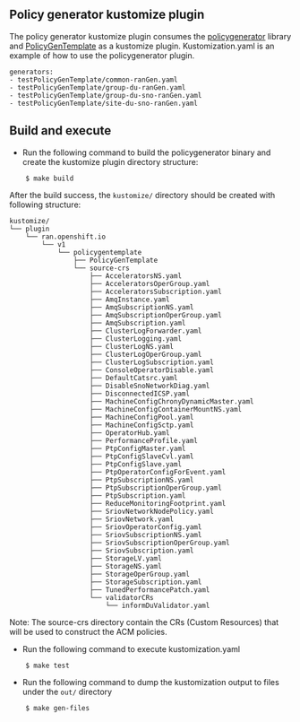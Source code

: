## Policy generator kustomize plugin

The policy generator kustomize plugin consumes the [policygenerator](https://github.com/openshift-kni/cnf-features-deploy/blob/master/ztp/policygenerator) library and [PolicyGenTemplate](https://github.com/openshift-kni/cnf-features-deploy/blob/master/ztp/ran-crd/policy-gen-template-crd.yaml) as a kustomize plugin. Kustomization.yaml is an example of how to use the policygenerator plugin.
```
generators:
- testPolicyGenTemplate/common-ranGen.yaml
- testPolicyGenTemplate/group-du-ranGen.yaml
- testPolicyGenTemplate/group-du-sno-ranGen.yaml
- testPolicyGenTemplate/site-du-sno-ranGen.yaml
```


## Build and execute
- Run the following command to build the policygenerator binary and create the kustomize plugin directory structure:
```
    $ make build
```

After the build success, the `kustomize/` directory should be created with following structure:

```
kustomize/
└── plugin
    └── ran.openshift.io
        └── v1
            └── policygentemplate
                ├── PolicyGenTemplate
                └── source-crs
                    ├── AcceleratorsNS.yaml
                    ├── AcceleratorsOperGroup.yaml
                    ├── AcceleratorsSubscription.yaml
                    ├── AmqInstance.yaml
                    ├── AmqSubscriptionNS.yaml
                    ├── AmqSubscriptionOperGroup.yaml
                    ├── AmqSubscription.yaml
                    ├── ClusterLogForwarder.yaml
                    ├── ClusterLogging.yaml
                    ├── ClusterLogNS.yaml
                    ├── ClusterLogOperGroup.yaml
                    ├── ClusterLogSubscription.yaml
                    ├── ConsoleOperatorDisable.yaml
                    ├── DefaultCatsrc.yaml
                    ├── DisableSnoNetworkDiag.yaml
                    ├── DisconnectedICSP.yaml
                    ├── MachineConfigChronyDynamicMaster.yaml
                    ├── MachineConfigContainerMountNS.yaml
                    ├── MachineConfigPool.yaml
                    ├── MachineConfigSctp.yaml
                    ├── OperatorHub.yaml
                    ├── PerformanceProfile.yaml
                    ├── PtpConfigMaster.yaml
                    ├── PtpConfigSlaveCvl.yaml
                    ├── PtpConfigSlave.yaml
                    ├── PtpOperatorConfigForEvent.yaml
                    ├── PtpSubscriptionNS.yaml
                    ├── PtpSubscriptionOperGroup.yaml
                    ├── PtpSubscription.yaml
                    ├── ReduceMonitoringFootprint.yaml
                    ├── SriovNetworkNodePolicy.yaml
                    ├── SriovNetwork.yaml
                    ├── SriovOperatorConfig.yaml
                    ├── SriovSubscriptionNS.yaml
                    ├── SriovSubscriptionOperGroup.yaml
                    ├── SriovSubscription.yaml
                    ├── StorageLV.yaml
                    ├── StorageNS.yaml
                    ├── StorageOperGroup.yaml
                    ├── StorageSubscription.yaml
                    ├── TunedPerformancePatch.yaml
                    └── validatorCRs
                        └── informDuValidator.yaml
```

Note: The source-crs directory contain the CRs (Custom Resources) that will be used to construct the ACM policies.

- Run the following command to execute kustomization.yaml
```
    $ make test
```

- Run the following command to dump the kustomization output to files under the `out/` directory
```
    $ make gen-files
```
